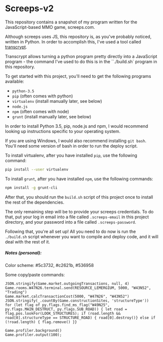 Screeps-v2
==========

This repository contains a snapshot of my program written for the JavaScript-based MMO game, screeps.com.

Although screeps uses JS, this repository is, as you've probably noticed, written in Python. In order to accomplish this,
I've used a tool called [transcrypt](transcrypt.com).

Transcrypt allows turning a python program pretty directly into a JavaScript program - the command I've used to do this
is in the ``./build.sh` program in this repository.

To get started with this project, you'll need to get the following programs available:
- `python-3.5`
- `pip` (often comes with python)
- `virtualenv` (install manually later, see below)
- `node.js`
- `npm` (often comes with node)
- `grunt` (install manually later, see below)

In order to install Python 3.5, pip, node.js and npm, I would recommend looking up instructions specific to your
operating system.

If you are using Windows, I would also recommend installing `git bash`. You'll need some version of bash in order to run
the deploy script.

To install virtualenv, after you have installed `pip`, use the following command:

```sh
pip install --user virtualenv
```

To install `grunt`, after you have installed `npm`, use the following commands:
```sh
npm install -g grunt-cli
```

After that, you should run the `build.sh` script of this project once to install the rest of the dependencies.

The only remaining step will be to provide your screeps credentials. To do that, put your log in email into a file
called `.screeps-email` in this project directory, and your password into a file called `.screeps-password`.

Following that, you're all set up! All you need to do now is run the `./build.sh` script whenever you want to compile
and deploy code, and it will deal with the rest of it.


##### Notes (personal):

Color scheme: #5c3732, #c2621b, #536958

Some copy/paste commands:

```
JSON.stringify(Game.market.outgoingTransactions, null, 4)
Game.rooms.W47N26.terminal.send(RESOURCE_LEMERGIUM, 5000, "W43N52", "Trading")
Game.market.calcTransactionCost(5000, "W47N26", "W43N52")
JSON.stringify(_.countBy(Game.constructionSites, 'structureType'))
for (let flag of py.flags.find_ms_flag("W49N25", py.flags.MAIN_DESTRUCT, py.flags.SUB_ROAD)) { let road = flag.pos.lookFor(LOOK_STRUCTURES); if (road.length && road[0].structureType == STRUCTURE_ROAD) { road[0].destroy()} else if (!road.length) { flag.remove() }}

Game.profiler.background()
Game.profiler.output(100);
```
